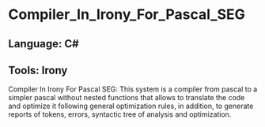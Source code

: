 # Compiler_In_Irony_For_Pascal_SEG

## Language: C#

## Tools: Irony

Compiler In Irony For Pascal SEG: This system is a compiler from pascal to a simpler pascal without nested functions that allows to translate 
the code and optimize it following general optimization rules, in addition,
to generate reports of tokens, errors, syntactic tree of analysis and optimization.

